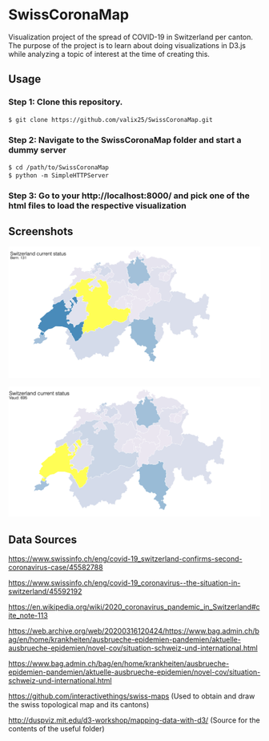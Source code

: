 # SwissCoronaMap

Visualization project of the spread of COVID-19 in Switzerland per canton.
The purpose of the project is to learn about doing visualizations in D3.js while analyzing a topic of interest at the time of creating this.

## Usage

### Step 1: Clone this repository.
```
$ git clone https://github.com/valix25/SwissCoronaMap.git
```

### Step 2: Navigate to the SwissCoronaMap folder and start a dummy server
```
$ cd /path/to/SwissCoronaMap
$ python -m SimpleHTTPServer
```
### Step 3: Go to your http://localhost:8000/ and pick one of the html files to load the respective visualization


## Screenshots

![](screenshots/demo-17-03-2020.png)

![](screenshots/demo-17-03-2020_2.png)

## Data Sources

https://www.swissinfo.ch/eng/covid-19_switzerland-confirms-second-coronavirus-case/45582788

https://www.swissinfo.ch/eng/covid-19_coronavirus--the-situation-in-switzerland/45592192

https://en.wikipedia.org/wiki/2020_coronavirus_pandemic_in_Switzerland#cite_note-113

https://web.archive.org/web/20200316120424/https://www.bag.admin.ch/bag/en/home/krankheiten/ausbrueche-epidemien-pandemien/aktuelle-ausbrueche-epidemien/novel-cov/situation-schweiz-und-international.html

https://www.bag.admin.ch/bag/en/home/krankheiten/ausbrueche-epidemien-pandemien/aktuelle-ausbrueche-epidemien/novel-cov/situation-schweiz-und-international.html

https://github.com/interactivethings/swiss-maps (Used to obtain and draw the swiss topological map and its cantons)

http://duspviz.mit.edu/d3-workshop/mapping-data-with-d3/ (Source for the contents of the useful folder)

